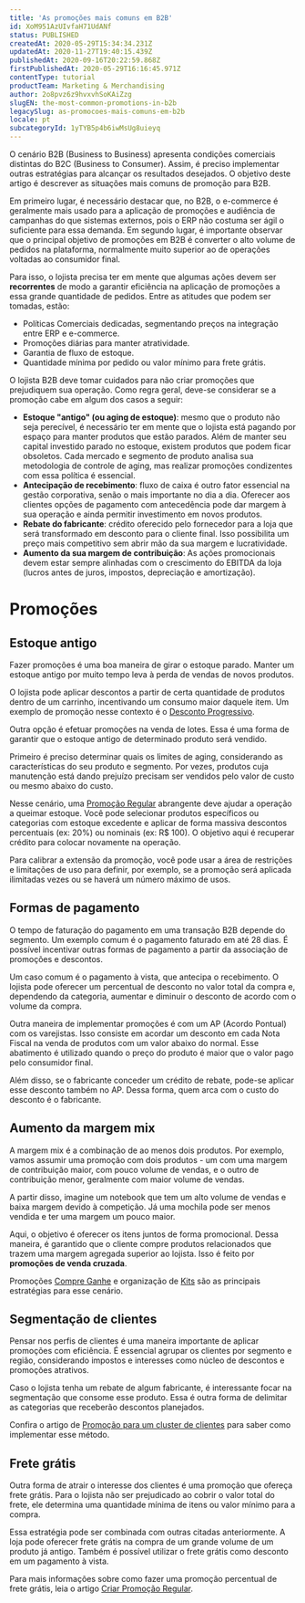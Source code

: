 ```yaml
---
title: 'As promoções mais comuns em B2B'
id: XoM951AzUIvfaH71UdANf
status: PUBLISHED
createdAt: 2020-05-29T15:34:34.231Z
updatedAt: 2020-11-27T19:40:15.439Z
publishedAt: 2020-09-16T20:22:59.868Z
firstPublishedAt: 2020-05-29T16:16:45.971Z
contentType: tutorial
productTeam: Marketing & Merchandising
author: 2o8pvz6z9hvxvhSoKAiZzg
slugEN: the-most-common-promotions-in-b2b
legacySlug: as-promocoes-mais-comuns-em-b2b
locale: pt
subcategoryId: 1yTYB5p4b6iwMsUg8uieyq
---
```


O cenário B2B (Business to Business) apresenta condições comerciais distintas do B2C (Business to Consumer). Assim, é preciso implementar outras estratégias para alcançar os resultados desejados. O objetivo deste artigo é descrever as situações mais comuns de promoção para B2B.

Em primeiro lugar, é necessário destacar que, no B2B, o e-commerce é geralmente mais usado para a aplicação de promoções e audiência de campanhas do que sistemas externos, pois o ERP não costuma ser ágil o suficiente para essa demanda. Em segundo lugar, é importante observar que o principal objetivo de promoções em B2B é converter o alto volume de pedidos na plataforma, normalmente muito superior ao de operações voltadas ao consumidor final.

Para isso, o lojista precisa ter em mente que algumas ações devem ser __recorrentes__ de modo a garantir eficiência na aplicação de promoções a essa grande quantidade de pedidos. Entre as atitudes que podem ser tomadas, estão:
- Políticas Comerciais dedicadas, segmentando preços na integração entre ERP e e-commerce.
- Promoções diárias para manter atratividade.
- Garantia de fluxo de estoque.
- Quantidade mínima por pedido ou valor mínimo para frete grátis.

O lojista B2B deve tomar cuidados para não criar promoções que prejudiquem sua operação. Como regra geral, deve-se considerar se a promoção cabe em algum dos casos a seguir:
- __Estoque "antigo" (ou aging de estoque)__: mesmo que o produto não seja perecível, é necessário ter em mente que o lojista está pagando por espaço para manter produtos que estão parados. Além de manter seu capital investido parado no estoque, existem produtos que podem ficar obsoletos. Cada mercado e segmento de produto analisa sua metodologia de controle de aging, mas realizar promoções condizentes com essa política é essencial.
- __Antecipação de recebimento__: fluxo de caixa é outro fator essencial na gestão corporativa, senão o mais importante no dia a dia. Oferecer aos clientes opções de pagamento com antecedência pode dar margem à sua operação e ainda permitir investimento em novos produtos.
- __Rebate do fabricante__: crédito oferecido pelo fornecedor para a loja que será transformado em desconto para o cliente final. Isso possibilita um preço mais competitivo sem abrir mão da sua margem e lucratividade.
- __Aumento da sua margem de contribuição__: As ações promocionais devem estar sempre alinhadas com o crescimento do EBITDA da loja (lucros antes de juros, impostos, depreciação e amortização).

# Promoções

## Estoque antigo

Fazer promoções é uma boa maneira de girar o estoque parado. Manter um estoque antigo por muito tempo leva à perda de vendas de novos produtos.

O lojista pode aplicar descontos a partir de certa quantidade de produtos dentro de um carrinho, incentivando um consumo maior daquele item. Um exemplo de promoção nesse contexto é o [Desconto Progressivo](/pt/tutorial/desconto-progressivo--tutorials_324).

Outra opção é efetuar promoções na venda de lotes. Essa é uma forma de garantir que o estoque antigo de determinado produto será vendido.

Primeiro é preciso determinar quais os limites de aging, considerando as características do seu produto e segmento. Por vezes, produtos cuja manutenção está dando prejuízo precisam ser vendidos pelo valor de custo ou mesmo abaixo do custo.

Nesse cenário, uma [Promoção Regular](/pt/tracks/promocoes--6asfF1vFYiZgTQtOzwJchR/7FjbeZdE2KMwk5L1t98pZI) abrangente deve ajudar a operação a queimar estoque. Você pode selecionar produtos específicos ou categorias com estoque excedente e aplicar de forma massiva descontos percentuais (ex: 20%) ou nominais (ex: R$ 100). O objetivo aqui é recuperar crédito para colocar novamente na operação.

Para calibrar a extensão da promoção, você pode usar a área de restrições e limitações de uso para definir, por exemplo, se a promoção será aplicada ilimitadas vezes ou se haverá um número máximo de usos.

## Formas de pagamento

O tempo de faturação do pagamento em uma transação B2B depende do segmento. Um exemplo comum é o pagamento faturado em até 28 dias. É possível incentivar outras formas de pagamento a partir da associação de promoções e descontos.

Um caso comum é o pagamento à vista, que antecipa o recebimento. O lojista pode oferecer um percentual de desconto no valor total da compra e, dependendo da categoria, aumentar e diminuir o desconto de acordo com o volume da compra.

Outra maneira de implementar promoções é com um AP (Acordo Pontual) com os varejistas. Isso consiste em acordar um desconto em cada Nota Fiscal na venda de produtos com um valor abaixo do normal. Esse abatimento é utilizado quando o preço do produto é maior que o valor pago pelo consumidor final.

Além disso, se o fabricante conceder um crédito de rebate, pode-se aplicar esse desconto também no AP. Dessa forma, quem arca com o custo do desconto é o fabricante.

## Aumento da margem mix

A margem mix é a combinação de ao menos dois produtos. Por exemplo, vamos assumir uma promoção com dois produtos - um com uma margem de contribuição maior, com pouco volume de vendas, e o outro de contribuição menor, geralmente com maior volume de vendas.

A partir disso, imagine um notebook que tem um alto volume de vendas e baixa margem devido à competição. Já uma mochila pode ser menos vendida e ter uma margem um pouco maior. 

Aqui, o objetivo é oferecer os itens juntos de forma promocional. Dessa maneira, é garantido que o cliente compre produtos relacionados que trazem uma margem agregada superior ao lojista. Isso é feito por __promoções de venda cruzada__.

Promoções [Compre Ganhe](/pt/tracks/promocoes--6asfF1vFYiZgTQtOzwJchR/jOu9b69mKbrTDfSJYAawy#compre-e-ganhe) e organização de [Kits](/pt/tutorial/o-que-e-um-kit--5ov5s3eHM4AqAAgqWwoc28) são as principais estratégias para esse cenário.

## Segmentação de clientes

Pensar nos perfis de clientes é uma maneira importante de aplicar promoções com eficiência. É essencial agrupar os clientes por segmento e região, considerando impostos e interesses como núcleo de descontos e promoções atrativos.

Caso o lojista tenha um rebate de algum fabricante, é interessante focar na segmentação que consome esse produto. Essa é outra forma de delimitar as categorias que receberão descontos planejados.

Confira o artigo de [Promoção para um cluster de clientes](/pt/tutorial/criando-promocao-para-um-cluster-de-clientes--tutorials_342) para saber como implementar esse método.

## Frete grátis

Outra forma de atrair o interesse dos clientes é uma promoção que ofereça frete grátis. Para o lojista não ser prejudicado ao cobrir o valor total do frete, ele determina uma quantidade mínima de itens ou valor mínimo para a compra.

Essa estratégia pode ser combinada com outras citadas anteriormente. A loja pode oferecer frete grátis na compra de um grande volume de um produto já antigo. Também é possível utilizar o frete grátis como desconto em um pagamento à vista.

Para mais informações sobre como fazer uma promoção percentual de frete grátis, leia o artigo [Criar Promoção Regular](/pt/tracks/promocoes--6asfF1vFYiZgTQtOzwJchR/7FjbeZdE2KMwk5L1t98pZI).
